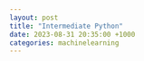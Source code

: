```yaml
---
layout: post
title: "Intermediate Python"
date: 2023-08-31 20:35:00 +1000
categories: machinelearning 
---
```


## 